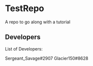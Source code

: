 # TestRepo
A repo to go along with a tutorial

## Developers

List of Developers:

Sergeant_Savage#2907
Glacier150#8628